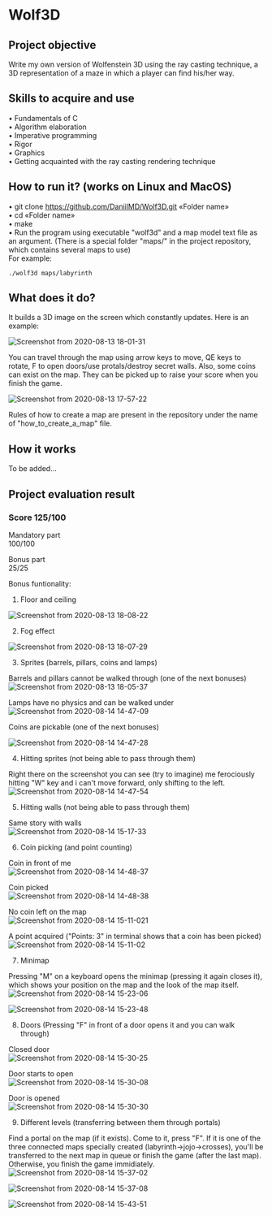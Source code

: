 # Wolf3D
## Project objective
  Write my own version of Wolfenstein 3D using the ray casting technique, a 3D representation of a maze in which a player can find his/her way.
## Skills to acquire and use
•	Fundamentals of C  
•	Algorithm elaboration  
•	Imperative programming  
•	Rigor  
•	Graphics  
•	Getting acquainted with the ray casting rendering technique
## How to run it? (works on Linux and MacOS)
•	git clone https://github.com/DaniilMD/Wolf3D.git «Folder name»  
•	cd «Folder name»  
•	make  
•	Run the program using executable "wolf3d" and a map model text file as an argument. (There is a special folder "maps/" in the project repository, which contains several maps to use)  
For example:  
```
./wolf3d maps/labyrinth
```
## What does it do?
It builds a 3D image on the screen which constantly updates. Here is an example:
  
![Screenshot from 2020-08-13 18-01-31](https://user-images.githubusercontent.com/48802453/90151211-25a73b80-dd8f-11ea-8a8e-959bb7da8743.png)
  
You can travel through the map using arrow keys to move, QE keys to rotate, F to open doors/use protals/destroy secret walls. Also, some coins can exist on the map. They can be picked up to raise your score when you finish the game.
  
![Screenshot from 2020-08-13 17-57-22](https://user-images.githubusercontent.com/48802453/90151014-ec6ecb80-dd8e-11ea-9395-620623e09cb4.png)
  
Rules of how to create a map are present in the repository under the name of "how_to_create_a_map" file.
## How it works
To be added...  
## Project evaluation result  
### Score 125/100  
Mandatory part  
100/100  
  
Bonus part  
25/25
  
Bonus funtionality:  
1) Floor and ceiling
  
![Screenshot from 2020-08-13 18-08-22](https://user-images.githubusercontent.com/48802453/90246506-783f3100-de3d-11ea-97e5-cc45654506c0.png)
  
2) Fog effect
  
![Screenshot from 2020-08-13 18-07-29](https://user-images.githubusercontent.com/48802453/90246613-ac1a5680-de3d-11ea-9fdb-103ffb7fc125.png)
  
3) Sprites (barrels, pillars, coins and lamps)
  
Barrels and pillars cannot be walked through  (one of the next bonuses)
![Screenshot from 2020-08-13 18-05-37](https://user-images.githubusercontent.com/48802453/90246615-acb2ed00-de3d-11ea-98ce-79f61c846ebe.png)
  
Lamps have no physics and can be walked under    
![Screenshot from 2020-08-14 14-47-09](https://user-images.githubusercontent.com/48802453/90247035-72961b00-de3e-11ea-88b2-4bcee876f633.png)
  
Coins are pickable (one of the next bonuses)  
  
![Screenshot from 2020-08-14 14-47-28](https://user-images.githubusercontent.com/48802453/90247796-0b796600-de40-11ea-8c33-6526ef629991.png)
  
  
4) Hitting sprites (not being able to pass through them)
  
Right there on the screenshot you can see (try to imagine) me ferociously hitting "W" key and i can't move forward, only shifting to the left.  
![Screenshot from 2020-08-14 14-47-54](https://user-images.githubusercontent.com/48802453/90247876-2d72e880-de40-11ea-82eb-319df50d50e5.png)

  
5) Hitting walls (not being able to pass through them)  
  
Same story with walls  
![Screenshot from 2020-08-14 15-17-33](https://user-images.githubusercontent.com/48802453/90248461-68295080-de41-11ea-94fe-1dc347f0e485.png)
  
6) Coin picking (and point counting)
  
Coin in front of me  
![Screenshot from 2020-08-14 14-48-37](https://user-images.githubusercontent.com/48802453/90248079-a3774f80-de40-11ea-8eb5-ef8850bb76a7.png)
  
Coin picked  
![Screenshot from 2020-08-14 14-48-38](https://user-images.githubusercontent.com/48802453/90248082-a40fe600-de40-11ea-8e5d-beafeb8e040c.png)

No coin left on the map  
![Screenshot from 2020-08-14 15-11-021](https://user-images.githubusercontent.com/48802453/90248087-a6724000-de40-11ea-9625-934ba9265511.png)
  
A point acquired ("Points: 3" in terminal shows that a coin has been picked)
![Screenshot from 2020-08-14 15-11-02](https://user-images.githubusercontent.com/48802453/90248090-a83c0380-de40-11ea-834a-d671f19899b0.png)

7) Minimap
  
Pressing "M" on a keyboard opens the minimap (pressing it again closes it), which shows your position on the map and the look of the map itself.  
![Screenshot from 2020-08-14 15-23-06](https://user-images.githubusercontent.com/48802453/90249088-82aff980-de42-11ea-83b8-cab30df227b9.png)
  
![Screenshot from 2020-08-14 15-23-48](https://user-images.githubusercontent.com/48802453/90249092-85125380-de42-11ea-887d-c2a92c81239a.png)
  
8) Doors (Pressing "F" in front of a door opens it and you can walk through)  
  
Closed door  
![Screenshot from 2020-08-14 15-30-25](https://user-images.githubusercontent.com/48802453/90249547-5648ad00-de43-11ea-9ef1-12bac57ba52d.png)
  
Door starts to open  
![Screenshot from 2020-08-14 15-30-08](https://user-images.githubusercontent.com/48802453/90249550-5779da00-de43-11ea-94b1-bc2436b8ba14.png)
  
Door is opened  
![Screenshot from 2020-08-14 15-30-30](https://user-images.githubusercontent.com/48802453/90249553-58127080-de43-11ea-9682-1b2abbe7973f.png)

9) Different levels (transferring between them through portals)
  
Find a portal on the map (if it exists). Come to it, press "F". If it is one of the three connected maps specially created (labyrinth->jojo->crosses), you'll be transferred to the next map in queue or finish the game (after the last map). Otherwise, you finish the game immidiately.  
![Screenshot from 2020-08-14 15-37-02](https://user-images.githubusercontent.com/48802453/90250097-3b2a6d00-de44-11ea-8dab-76d5590e4587.png)
  
![Screenshot from 2020-08-14 15-37-08](https://user-images.githubusercontent.com/48802453/90250099-3bc30380-de44-11ea-9f50-4f52e0eba6e1.png)
  
![Screenshot from 2020-08-14 15-43-51](https://user-images.githubusercontent.com/48802453/90250693-21d5f080-de45-11ea-801e-7ab3b03f50e7.png)

